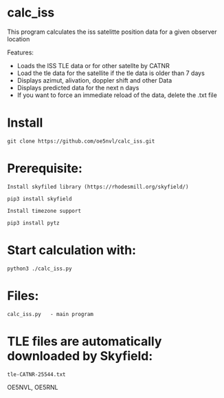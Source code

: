 # calc_iss

This program calculates the iss satelitte position data for a given observer location

Features:

* Loads the ISS TLE data or for other satellte by CATNR 
* Load the tle data for the satellite if the tle data is older than 7 days
* Displays azimut, alivation, doppler shift and other Data
* Displays predicted data for the next n days 
* If you want to force an immediate reload of the data, delete the .txt file

# Install

```
git clone https://github.com/oe5nvl/calc_iss.git
```

# Prerequisite:

```
Install skyfiled library (https://rhodesmill.org/skyfield/)

pip3 install skyfield

Install timezone support

pip3 install pytz
```

# Start calculation with:

```
python3 ./calc_iss.py
```


# Files:
```
calc_iss.py   - main program
```

# TLE files are automatically downloaded by Skyfield:
```
tle-CATNR-25544.txt
```

OE5NVL, OE5RNL
